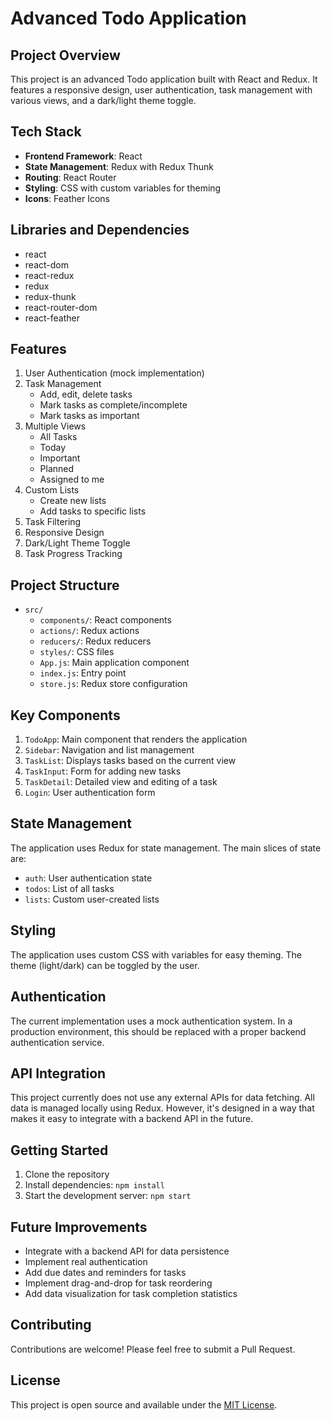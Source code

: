 # Advanced Todo Application

## Project Overview

This project is an advanced Todo application built with React and Redux. It features a responsive design, user authentication, task management with various views, and a dark/light theme toggle.

## Tech Stack

- **Frontend Framework**: React
- **State Management**: Redux with Redux Thunk
- **Routing**: React Router
- **Styling**: CSS with custom variables for theming
- **Icons**: Feather Icons

## Libraries and Dependencies

- react
- react-dom
- react-redux
- redux
- redux-thunk
- react-router-dom
- react-feather

## Features

1. User Authentication (mock implementation)
2. Task Management
   - Add, edit, delete tasks
   - Mark tasks as complete/incomplete
   - Mark tasks as important
3. Multiple Views
   - All Tasks
   - Today
   - Important
   - Planned
   - Assigned to me
4. Custom Lists
   - Create new lists
   - Add tasks to specific lists
5. Task Filtering
6. Responsive Design
7. Dark/Light Theme Toggle
8. Task Progress Tracking

## Project Structure

- `src/`
  - `components/`: React components
  - `actions/`: Redux actions
  - `reducers/`: Redux reducers
  - `styles/`: CSS files
  - `App.js`: Main application component
  - `index.js`: Entry point
  - `store.js`: Redux store configuration

## Key Components

1. `TodoApp`: Main component that renders the application
2. `Sidebar`: Navigation and list management
3. `TaskList`: Displays tasks based on the current view
4. `TaskInput`: Form for adding new tasks
5. `TaskDetail`: Detailed view and editing of a task
6. `Login`: User authentication form

## State Management

The application uses Redux for state management. The main slices of state are:

- `auth`: User authentication state
- `todos`: List of all tasks
- `lists`: Custom user-created lists

## Styling

The application uses custom CSS with variables for easy theming. The theme (light/dark) can be toggled by the user.

## Authentication

The current implementation uses a mock authentication system. In a production environment, this should be replaced with a proper backend authentication service.

## API Integration

This project currently does not use any external APIs for data fetching. All data is managed locally using Redux. However, it's designed in a way that makes it easy to integrate with a backend API in the future.

## Getting Started

1. Clone the repository
2. Install dependencies: `npm install`
3. Start the development server: `npm start`

## Future Improvements

- Integrate with a backend API for data persistence
- Implement real authentication
- Add due dates and reminders for tasks
- Implement drag-and-drop for task reordering
- Add data visualization for task completion statistics

## Contributing

Contributions are welcome! Please feel free to submit a Pull Request.

## License

This project is open source and available under the [MIT License](LICENSE).

